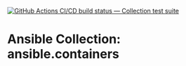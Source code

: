 [![GitHub Actions CI/CD build status — Collection test suite](https://github.com/coll-test/ansible.containers/workflows/Collection%20test%20suite/badge.svg?branch=master)](https://github.com/coll-test/ansible.containers/actions?query=workflow%3A%22Collection%20test%20suite%22)

Ansible Collection: ansible.containers
=================================================